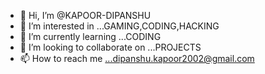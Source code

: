 - 👋 Hi, I’m @KAPOOR-DIPANSHU
- 👀 I’m interested in ...GAMING,CODING,HACKING
- 🌱 I’m currently learning ...CODING
- 💞️ I’m looking to collaborate on ...PROJECTS
- 📫 How to reach me ...dipanshu.kapoor2002@gmail.com

<!---
KAPOOR-Dipanshu/KAPOOR-Dipanshu is a ✨ special ✨ repository because its `README.md` (this file) appears on your GitHub profile.
You can click the Preview link to take a look at your changes.
--->
